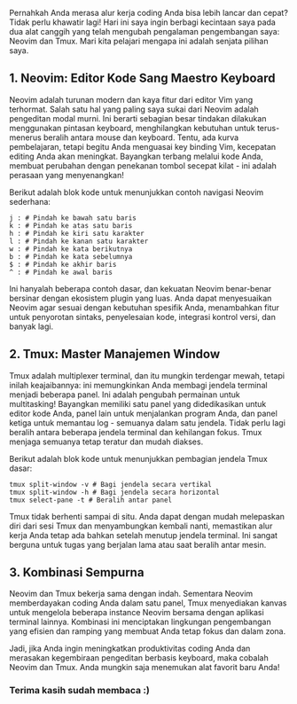 Pernahkah Anda merasa alur kerja coding Anda bisa lebih lancar dan cepat? Tidak perlu khawatir lagi! Hari ini saya ingin berbagi kecintaan saya pada dua alat canggih yang telah mengubah pengalaman pengembangan saya: Neovim dan Tmux. Mari kita pelajari mengapa ini adalah senjata pilihan saya.

## 1. Neovim: Editor Kode Sang Maestro Keyboard

Neovim adalah turunan modern dan kaya fitur dari editor Vim yang terhormat. Salah satu hal yang paling saya sukai dari Neovim adalah pengeditan modal murni. Ini berarti sebagian besar tindakan dilakukan menggunakan pintasan keyboard, menghilangkan kebutuhan untuk terus-menerus beralih antara mouse dan keyboard. Tentu, ada kurva pembelajaran, tetapi begitu Anda menguasai key binding Vim, kecepatan editing Anda akan meningkat. Bayangkan terbang melalui kode Anda, membuat perubahan dengan penekanan tombol secepat kilat - ini adalah perasaan yang menyenangkan!

Berikut adalah blok kode untuk menunjukkan contoh navigasi Neovim sederhana:

```
j : # Pindah ke bawah satu baris
k : # Pindah ke atas satu baris
h : # Pindah ke kiri satu karakter
l : # Pindah ke kanan satu karakter
w : # Pindah ke kata berikutnya
b : # Pindah ke kata sebelumnya
$ : # Pindah ke akhir baris
^ : # Pindah ke awal baris
```

Ini hanyalah beberapa contoh dasar, dan kekuatan Neovim benar-benar bersinar dengan ekosistem plugin yang luas. Anda dapat menyesuaikan Neovim agar sesuai dengan kebutuhan spesifik Anda, menambahkan fitur untuk penyorotan sintaks, penyelesaian kode, integrasi kontrol versi, dan banyak lagi.

## 2. Tmux: Master Manajemen Window

Tmux adalah multiplexer terminal, dan itu mungkin terdengar mewah, tetapi inilah keajaibannya: ini memungkinkan Anda membagi jendela terminal menjadi beberapa panel. Ini adalah pengubah permainan untuk multitasking! Bayangkan memiliki satu panel yang didedikasikan untuk editor kode Anda, panel lain untuk menjalankan program Anda, dan panel ketiga untuk memantau log - semuanya dalam satu jendela. Tidak perlu lagi beralih antara beberapa jendela terminal dan kehilangan fokus. Tmux menjaga semuanya tetap teratur dan mudah diakses.

Berikut adalah blok kode untuk menunjukkan pembagian jendela Tmux dasar:

```
tmux split-window -v # Bagi jendela secara vertikal
tmux split-window -h # Bagi jendela secara horizontal
tmux select-pane -t # Beralih antar panel
```

Tmux tidak berhenti sampai di situ. Anda dapat dengan mudah melepaskan diri dari sesi Tmux dan menyambungkan kembali nanti, memastikan alur kerja Anda tetap ada bahkan setelah menutup jendela terminal. Ini sangat berguna untuk tugas yang berjalan lama atau saat beralih antar mesin.

## 3. Kombinasi Sempurna

Neovim dan Tmux bekerja sama dengan indah. Sementara Neovim memberdayakan coding Anda dalam satu panel, Tmux menyediakan kanvas untuk mengelola beberapa instance Neovim bersama dengan aplikasi terminal lainnya. Kombinasi ini menciptakan lingkungan pengembangan yang efisien dan ramping yang membuat Anda tetap fokus dan dalam zona.

Jadi, jika Anda ingin meningkatkan produktivitas coding Anda dan merasakan kegembiraan pengeditan berbasis keyboard, maka cobalah Neovim dan Tmux. Anda mungkin saja menemukan alat favorit baru Anda!

### Terima kasih sudah membaca :)
